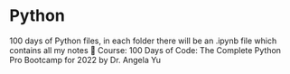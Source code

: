 # Python
100 days of Python files, in each folder there will be an .ipynb file which contains all my notes 
🚨 Course: 100 Days of Code: The Complete Python Pro Bootcamp for 2022 by Dr. Angela Yu
